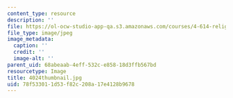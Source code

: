 ```yaml
---
content_type: resource
description: ''
file: https://ol-ocw-studio-app-qa.s3.amazonaws.com/courses/4-614-religious-architecture-and-islamic-cultures-fall-2002/78f533011d53f82c208a17e4128b9678_4024thumbnail.jpg
file_type: image/jpeg
image_metadata:
  caption: ''
  credit: ''
  image-alt: ''
parent_uid: 68abeaab-4eff-532c-e858-18d3ffb567bd
resourcetype: Image
title: 4024thumbnail.jpg
uid: 78f53301-1d53-f82c-208a-17e4128b9678
---
```

